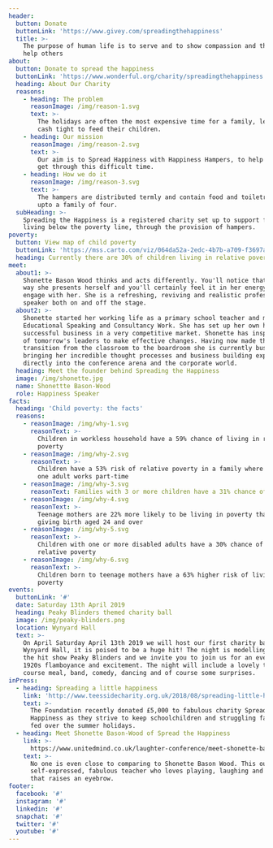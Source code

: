 ```yaml
---
header:
  button: Donate
  buttonLink: 'https://www.givey.com/spreadingthehappiness'
  title: >-
    The purpose of human life is to serve and to show compassion and the will to
    help others
about:
  button: Donate to spread the happiness
  buttonLink: 'https://www.wonderful.org/charity/spreadingthehappiness'
  heading: About Our Charity
  reasons:
    - heading: The problem
      reasonImage: /img/reason-1.svg
      text: >-
        The holidays are often the most expensive time for a family, leaving
        cash tight to feed their children.
    - heading: Our mission
      reasonImage: /img/reason-2.svg
      text: >-
        Our aim is to Spread Happiness with Happiness Hampers, to help families
        get through this difficult time.
    - heading: How we do it
      reasonImage: /img/reason-3.svg
      text: >-
        The hampers are distributed termly and contain food and toiletries for
        upto a family of four.
  subHeading: >-
    Spreading the Happiness is a registered charity set up to support families
    living below the poverty line, through the provision of hampers.
poverty:
  button: View map of child poverty
  buttonLink: 'https://mss.carto.com/viz/064da52a-2edc-4b7b-a709-f3697a5928b0/public_map'
  heading: Currently there are 30% of children living in relative poverty in the UK
meet:
  about1: >-
    Shonette Bason Wood thinks and acts differently. You'll notice that from the
    way she presents herself and you'll certainly feel it in her energy when you
    engage with her. She is a refreshing, reviving and realistic professional
    speaker both on and off the stage.
  about2: >-
    Shonette started her working life as a primary school teacher and moved into
    Educational Speaking and Consultancy Work. She has set up her own highly
    successful business in a very competitive market. Shonette has inspired many
    of tomorrow's leaders to make effective changes. Having now made the
    transition from the classroom to the boardroom she is currently busy
    bringing her incredible thought processes and business building experiences
    directly into the conference arena and the corporate world.
  heading: Meet the founder behind Spreading the Happiness
  image: /img/shonette.jpg
  name: Shonettte Bason-Wood
  role: Happiness Speaker
facts:
  heading: 'Child poverty: the facts'
  reasons:
    - reasonImage: /img/why-1.svg
      reasonText: >-
        Children in workless household have a 59% chance of living in relative
        poverty
    - reasonImage: /img/why-2.svg
      reasonText: >-
        Children have a 53% risk of relative poverty in a family where at least
        one adult works part-time
    - reasonImage: /img/why-3.svg
      reasonText: Families with 3 or more children have a 31% chance of relative poverty
    - reasonImage: /img/why-4.svg
      reasonText: >-
        Teenage mothers are 22% more likely to be living in poverty than mothers
        giving birth aged 24 and over
    - reasonImage: /img/why-5.svg
      reasonText: >-
        Children with one or more disabled adults have a 30% chance of being in
        relative poverty
    - reasonImage: /img/why-6.svg
      reasonText: >-
        Children born to teenage mothers have a 63% higher risk of living in
        poverty
events:
  buttonLink: '#'
  date: Saturday 13th April 2019
  heading: Peaky Blinders themed charity ball
  image: /img/peaky-blinders.png
  location: Wynyard Hall
  text: >-
    On April Saturday April 13th 2019 we will host our first charity ball at
    Wynyard Hall, it is poised to be a huge hit! The night is modelling after
    the hit show Peaky Blinders and we invite you to join us for an evening of
    1920s flamboyance and excitement. The night will include a lovely three
    course meal, band, comedy, dancing and of course some surprises.
inPress:
  - heading: Spreading a little happiness
    link: 'http://www.teessidecharity.org.uk/2018/08/spreading-little-happiness/'
    text: >-
      The Foundation recently donated £5,000 to fabulous charity Spreading The
      Happiness as they strive to keep schoolchildren and struggling families
      fed over the summer holidays.
  - heading: Meet Shonette Bason-Wood of Spread the Happiness
    link: >-
      https://www.unitedmind.co.uk/laughter-conference/meet-shonette-bason-wood-spread-happiness/
    text: >-
      No one is even close to comparing to Shonette Bason Wood. This outspoken,
      self-expressed, fabulous teacher who loves playing, laughing and anything
      that raises an eyebrow.
footer:
  facebook: '#'
  instagram: '#'
  linkedin: '#'
  snapchat: '#'
  twitter: '#'
  youtube: '#'
---
```


